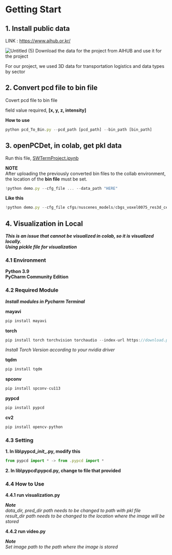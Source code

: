 # Getting Start
## 1. Install public data
LINK : https://www.aihub.or.kr/

![Untitled (5)](https://github.com/hp0724/new_technologies/assets/75898031/f826304a-ded5-43d6-a5a6-7d98d7f417f6)
Download the data for the project from AIHUB and use it for the project

For our project, we used 3D data for transportation logistics and data types by sector


## 2. Convert pcd file to bin file
Covert pcd file to bin file 

field value required, **[x, y, z, intensity]**

**How to use**
```jsx
python pcd_To_Bin.py --pcd_path [pcd_path] --bin_path [bin_path]
```
## 3. openPCDet, in colab, get pkl data

Run this file, [SWTermProject.ipynb](SWTermProject.ipynb)

**NOTE**    
After uploading the previously converted bin files to the collab environment, the location of the **bin file** must be set.

```jsx
!python demo.py --cfg_file ... --data_path "HERE"
```
**Like this**
```jsx
!python demo.py --cfg_file cfgs/nuscenes_models/cbgs_voxel0075_res3d_centerpoint.yaml --ckpt cfgs/nuscenes_models/cbgs_voxel0075_centerpoint_nds_6648.pth --data_path ../data/openData/training/file_name_000000.bin
```

## 4. Visualization in Local
***This is an issue that cannot be visualized in colab, so it is visualized locally.***     
***Using pickle file for visualization***

### 4.1 Environment
**Python 3.9**  
**PyCharm Community Edition**
### 4.2 Required Module
***Install modules in Pycharm Terminal***

**mayavi**
```jsx
pip install mayavi
```

**torch**
```jsx
pip install torch torchvision torchaudio --index-url https://download.pytorch.org/whl/cu118
```
*Install Torch Version according to your nvidia driver*

**tqdm**
```jsx
pip install tqdm
```
**spconv**
```jsx
pip install spconv-cu113
```
**pypcd**
```jsx
pip install pypcd
```
**cv2**
```jsx
pip install opencv-python
```

### 4.3 Setting
**1. In lib\pypcd\__init__.py, modify this**
```jsx
from pypcd import * -> from .pypcd import *
```
**2. In lib\pypcd\pypcd.py, change to file that provided**

### 4.4 How to Use
**4.4.1 run visualization.py**

***Note***  
*data_dir, pred_dir path needs to be changed to path with pkl file*     
*result_dir path needs to be changed to the location where the image will be stored*

**4.4.2 run video.py**

***Note***  
*Set image path to the path where the image is stored*
